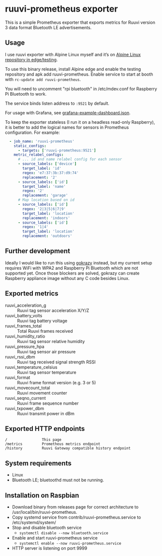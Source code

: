 # ruuvi-prometheus exporter

This is a simple Prometheus exporter that exports metrics for
Ruuvi version 3 data format Bluetooth LE advertisements.

## Usage

I use ruuvi exporter with Alpine Linux myself and it’s on
[Alpine Linux repository in edge/testing].

To use this binary release, install Alpine edge and enable the testing
repository and apk add ruuvi-prometheus.
Enable service to start at booth with `rc-update add ruuvi-prometheus`.

You will need to uncomment "rpi bluetooth" in /etc/mdev.conf for
Raspberry Pi Bluetooth to work.

The service binds listen address to `:9521` by default.

For usage with Grafana, see [grafana-example-dashboard.json](./grafana-example-dashboard.json).

To keep the exporter stateless (I run it on a headless read-only Raspberry),
it is better to add the logical names for sensors in Prometheus configuration.
For example:

```yaml
  - job_name: 'ruuvi-prometheus'
    static_configs:
      - targets: ['ruuvi-prometheus:9521']
    metric_relabel_configs:
      # ... id and name relabel config for each sensor
      - source_labels: ['device']
        target_label: 'id'
        regex: 'e7:37:3b:37:d9:74'
        replacement: '2'
      - source_labels: ['id']
        target_label: 'name'
        regex: '2'
        replacement: 'garage'
      # Map location based on id
      - source_labels: ['id']
        regex: '2|3|5|6|7|9'
        target_label: 'location'
        replacement: 'indoors'
      - source_labels: ['id']
        regex: '1|4'
        target_label: 'location'
        replacement: 'outdoors'
```

## Further development

Ideally I would like to run this using [gokrazy] instead, but
my current setup requires WiFi with WPA2 and Raspberry Pi Bluetooth
which are not supported yet. Once those blockers are solved, gokrazy
can create Raspberry appliance image without any C code besides Linux.

[Alpine Linux repository in edge/testing]: https://pkgs.alpinelinux.org/packages?name=ruuvi-prometheus&arch=armhf
[gokrazy]: https://gokrazy.org/

## Exported metrics

<dl>
  <dt>ruuvi_acceleration_g</dt>
  <dd>Ruuvi tag sensor acceleration X/Y/Z</dd>

  <dt>ruuvi_battery_volts</dt>
  <dd>Ruuvi tag battery voltage</dd>

  <dt>ruuvi_frames_total</dt>
  <dd>Total Ruuvi frames received</dd>

  <dt>ruuvi_humidity_ratio</dt>
  <dd>Ruuvi tag sensor relative humidity</dd>

  <dt>ruuvi_pressure_hpa</dt>
  <dd>Ruuvi tag sensor air pressure</dd>

  <dt>ruuvi_rssi_dbm</dt>
  <dd>Ruuvi tag received signal strength RSSI</dd>

  <dt>ruuvi_temperature_celsius</dt>
  <dd>Ruuvi tag sensor temperature</dd>

  <dt>ruuvi_format</dt>
  <dd>Ruuvi frame format version (e.g. 3 or 5)</dd>

  <dt>ruuvi_movecount_total</dt>
  <dd>Ruuvi movement counter</dd>

  <dt>ruuvi_seqno_current</dt>
  <dd>Ruuvi frame sequence number</dd>

  <dt>ruuvi_txpower_dbm</dt>
  <dd>Ruuvi transmit power in dBm</dd>
</dl>

## Exported HTTP endpoints

```
/                This page
/metrics         Prometheus metrics endpoint
/history         Ruuvi Gateway compatible history endpoint
```

## System requirements

* Linux
* Bluetooth LE; bluetoothd must not be running.

[bluewalker]: https://gitlab.com/jtaimisto/bluewalker/


## Installation on Raspbian

* Download binary from releases page for correct architecture to /usr/local/bin/ruuvi-prometheus.
* Copy systemd service from contrib/ruuvi-prometheus.service to /etc/systemd/system/
* Stop and disable bluetooth service
  * `systemctl disable --now bluetooth.service`
* Enable and start ruuvi-prometheus service
  * `systemctl enable --now ruuvi-prometheus.service`
* HTTP server is listening on port 9999
